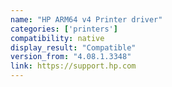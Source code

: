 ```yaml
---
name: "HP ARM64 v4 Printer driver"
categories: ['printers']
compatibility: native
display_result: "Compatible"
version_from: "4.08.1.3348"
link: https://support.hp.com
---
```


